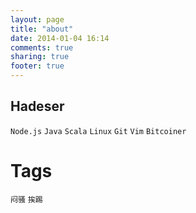 ```yaml
---
layout: page
title: "about"
date: 2014-01-04 16:14
comments: true
sharing: true
footer: true
---
```


## Hadeser ##

`` Node.js ``  ``Java`` ``Scala`` ``Linux`` ``Git`` ``Vim`` ``Bitcoiner``

Tags
===

`` 闷骚 ``  ``挨踢``


